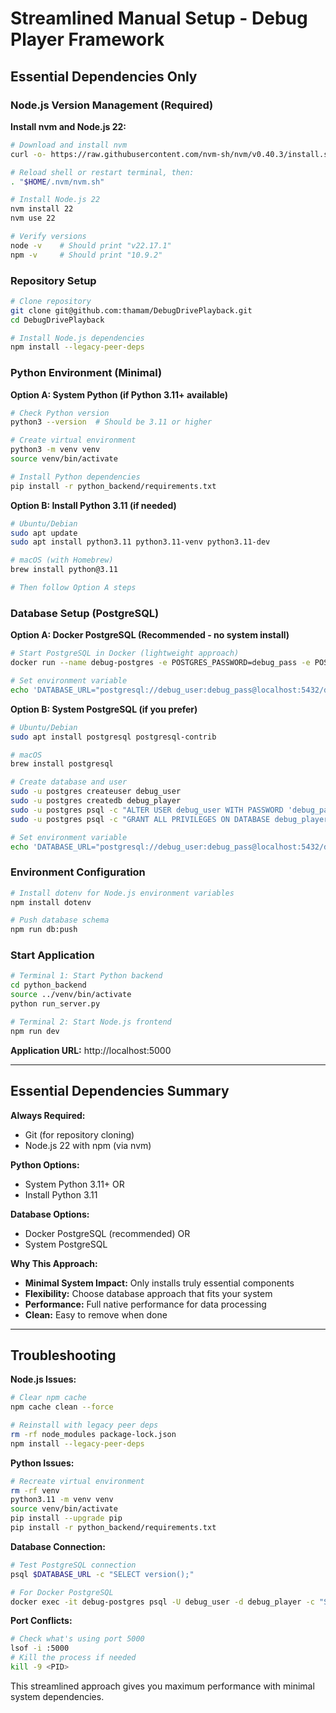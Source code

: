 # Streamlined Manual Setup - Debug Player Framework
## Essential Dependencies Only

### Node.js Version Management (Required)

**Install nvm and Node.js 22:**
```bash
# Download and install nvm
curl -o- https://raw.githubusercontent.com/nvm-sh/nvm/v0.40.3/install.sh | bash

# Reload shell or restart terminal, then:
. "$HOME/.nvm/nvm.sh"

# Install Node.js 22
nvm install 22
nvm use 22

# Verify versions
node -v    # Should print "v22.17.1"
npm -v     # Should print "10.9.2"
```

### Repository Setup

```bash
# Clone repository
git clone git@github.com:thamam/DebugDrivePlayback.git
cd DebugDrivePlayback

# Install Node.js dependencies
npm install --legacy-peer-deps
```

### Python Environment (Minimal)

**Option A: System Python (if Python 3.11+ available)**
```bash
# Check Python version
python3 --version  # Should be 3.11 or higher

# Create virtual environment
python3 -m venv venv
source venv/bin/activate

# Install Python dependencies
pip install -r python_backend/requirements.txt
```

**Option B: Install Python 3.11 (if needed)**
```bash
# Ubuntu/Debian
sudo apt update
sudo apt install python3.11 python3.11-venv python3.11-dev

# macOS (with Homebrew)
brew install python@3.11

# Then follow Option A steps
```

### Database Setup (PostgreSQL)

**Option A: Docker PostgreSQL (Recommended - no system install)**
```bash
# Start PostgreSQL in Docker (lightweight approach)
docker run --name debug-postgres -e POSTGRES_PASSWORD=debug_pass -e POSTGRES_USER=debug_user -e POSTGRES_DB=debug_player -p 5432:5432 -d postgres:15

# Set environment variable
echo 'DATABASE_URL="postgresql://debug_user:debug_pass@localhost:5432/debug_player"' > .env
```

**Option B: System PostgreSQL (if you prefer)**
```bash
# Ubuntu/Debian
sudo apt install postgresql postgresql-contrib

# macOS
brew install postgresql

# Create database and user
sudo -u postgres createuser debug_user
sudo -u postgres createdb debug_player
sudo -u postgres psql -c "ALTER USER debug_user WITH PASSWORD 'debug_pass';"
sudo -u postgres psql -c "GRANT ALL PRIVILEGES ON DATABASE debug_player TO debug_user;"

# Set environment variable
echo 'DATABASE_URL="postgresql://debug_user:debug_pass@localhost:5432/debug_player"' > .env
```

### Environment Configuration

```bash
# Install dotenv for Node.js environment variables
npm install dotenv

# Push database schema
npm run db:push
```

### Start Application

```bash
# Terminal 1: Start Python backend
cd python_backend
source ../venv/bin/activate
python run_server.py

# Terminal 2: Start Node.js frontend
npm run dev
```

**Application URL:** http://localhost:5000

---

## Essential Dependencies Summary

**Always Required:**
- Git (for repository cloning)
- Node.js 22 with npm (via nvm)

**Python Options:**
- System Python 3.11+ OR
- Install Python 3.11

**Database Options:**
- Docker PostgreSQL (recommended) OR  
- System PostgreSQL

**Why This Approach:**
- **Minimal System Impact:** Only installs truly essential components
- **Flexibility:** Choose database approach that fits your system
- **Performance:** Full native performance for data processing
- **Clean:** Easy to remove when done

---

## Troubleshooting

**Node.js Issues:**
```bash
# Clear npm cache
npm cache clean --force

# Reinstall with legacy peer deps
rm -rf node_modules package-lock.json
npm install --legacy-peer-deps
```

**Python Issues:**
```bash
# Recreate virtual environment
rm -rf venv
python3.11 -m venv venv
source venv/bin/activate
pip install --upgrade pip
pip install -r python_backend/requirements.txt
```

**Database Connection:**
```bash
# Test PostgreSQL connection
psql $DATABASE_URL -c "SELECT version();"

# For Docker PostgreSQL
docker exec -it debug-postgres psql -U debug_user -d debug_player -c "SELECT version();"
```

**Port Conflicts:**
```bash
# Check what's using port 5000
lsof -i :5000
# Kill the process if needed
kill -9 <PID>
```

This streamlined approach gives you maximum performance with minimal system dependencies.